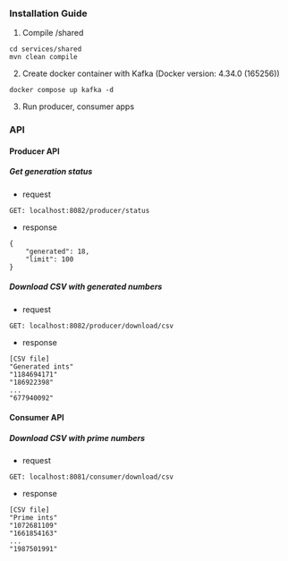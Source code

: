 ### Installation Guide

1. Compile /shared

```
cd services/shared
mvn clean compile
```
2. Create docker container with Kafka (Docker version: 4.34.0 (165256))
```
docker compose up kafka -d
```
3. Run producer, consumer apps

### API
#### Producer API 

##### Get generation status
- request
 ```
GET: localhost:8082/producer/status
```
- response
```
{
    "generated": 18,
    "limit": 100
}
```

##### Download CSV with generated numbers
- request
 ```
GET: localhost:8082/producer/download/csv
```
- response
```
[CSV file]
"Generated ints"
"1184694171"
"186922398"
...
"677940092"

```

#### Consumer API 
##### Download CSV with prime numbers
- request
 ```
GET: localhost:8081/consumer/download/csv
```
- response
```
[CSV file]
"Prime ints"
"1072681109"
"1661854163"
...
"1987501991"

```

